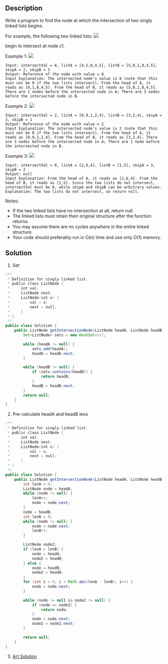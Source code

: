 ## Description

Write a program to find the node at which the intersection of two singly linked lists begins.

For example, the following two linked lists:
![](https://assets.leetcode.com/uploads/2018/12/13/160_statement.png)

begin to intersect at node c1.

 

Example 1:
![](https://assets.leetcode.com/uploads/2018/12/13/160_example_1.png)
```
Input: intersectVal = 8, listA = [4,1,8,4,5], listB = [5,0,1,8,4,5], skipA = 2, skipB = 3
Output: Reference of the node with value = 8
Input Explanation: The intersected node's value is 8 (note that this must not be 0 if the two lists intersect). From the head of A, it reads as [4,1,8,4,5]. From the head of B, it reads as [5,0,1,8,4,5]. There are 2 nodes before the intersected node in A; There are 3 nodes before the intersected node in B.
 ```

Example 2:
![](https://assets.leetcode.com/uploads/2018/12/13/160_example_2.png)
```
Input: intersectVal = 2, listA = [0,9,1,2,4], listB = [3,2,4], skipA = 3, skipB = 1
Output: Reference of the node with value = 2
Input Explanation: The intersected node's value is 2 (note that this must not be 0 if the two lists intersect). From the head of A, it reads as [0,9,1,2,4]. From the head of B, it reads as [3,2,4]. There are 3 nodes before the intersected node in A; There are 1 node before the intersected node in B.
``` 

Example 3:
![](https://assets.leetcode.com/uploads/2018/12/13/160_example_3.png)
```
Input: intersectVal = 0, listA = [2,6,4], listB = [1,5], skipA = 3, skipB = 2
Output: null
Input Explanation: From the head of A, it reads as [2,6,4]. From the head of B, it reads as [1,5]. Since the two lists do not intersect, intersectVal must be 0, while skipA and skipB can be arbitrary values.
Explanation: The two lists do not intersect, so return null.
``` 

Notes:

- If the two linked lists have no intersection at all, return null.  
- The linked lists must retain their original structure after the function returns.  
- You may assume there are no cycles anywhere in the entire linked structure.  
- Your code should preferably run in O(n) time and use only O(1) memory.  

## Solution

1. Set
```java
/**
 * Definition for singly-linked list.
 * public class ListNode {
 *     int val;
 *     ListNode next;
 *     ListNode(int x) {
 *         val = x;
 *         next = null;
 *     }
 * }
 */
public class Solution {
    public ListNode getIntersectionNode(ListNode headA, ListNode headB) {
        Set<ListNode> sets = new HashSet<>();

        while (headA != null) {
            sets.add(headA);
            headA = headA.next;
        }

        while (headB != null) {
            if (sets.contains(headB)) {
                return headB;
            }
            headB = headB.next;
        }
        return null;
    }
}
```
2. Pre-calculate headA and headB lens
```java
/**
 * Definition for singly-linked list.
 * public class ListNode {
 *     int val;
 *     ListNode next;
 *     ListNode(int x) {
 *         val = x;
 *         next = null;
 *     }
 * }
 */
public class Solution {
    public ListNode getIntersectionNode(ListNode headA, ListNode headB) {
        int lenA = 0;
        ListNode node = headA;
        while (node != null) {
            lenA++;
            node = node.next;
        }
        node = headB;
        int lenB = 0;
        while (node != null) {
            node = node.next;
            lenB++;
        }

        ListNode node2;
        if (lenA > lenB) {
            node = headA;
            node2 = headB;
        } else {
            node = headB;
            node2 = headA;
        }
        for (int i = 0; i < Math.abs(lenA - lenB); i++) {
            node = node.next;
        }

        while (node != null && node2 != null) {
            if (node == node2) {
                return node;
            }
            node = node.next;
            node2 = node2.next;
        }

        return null;
    }
}
```

3. [Art Solution](https://leetcode.com/problems/intersection-of-two-linked-lists/discuss/49785/Java-solution-without-knowing-the-difference-in-len!)
